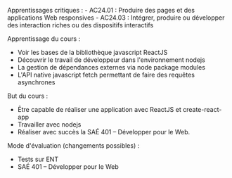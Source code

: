 Apprentissages critiques :
	- AC24.01 : Produire des pages et des applications Web responsives
	- AC24.03 : Intégrer, produire ou développer des interaction riches ou des dispositifs interactifs

Apprentissage du cours :
- Voir les bases de la bibliothèque javascript ReactJS
- Découvrir le travail de développeur dans l'environnement nodejs
- La gestion de dépendances externes via node package modules
- L'API native javascript fetch permettant de faire des requêtes asynchrones

But du cours :
- Être capable de réaliser une application avec ReactJS et create-react-app
- Travailler avec nodejs
- Réaliser avec succès la SAÉ 401 – Développer pour le Web.

Mode d'évaluation (changements possibles) :
- Tests sur ENT
- SAÉ 401 – Développer pour le Web